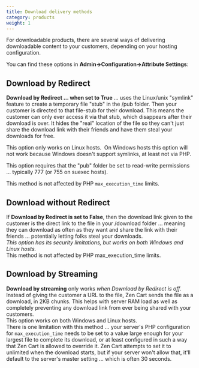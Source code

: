```yaml
---
title: Download delivery methods 
category: products
weight: 1
---
```

For downloadable products, there are several ways of delivering downloadable content to your customers, depending on your hosting configuration.  

You can find these options in **Admin->Configuration->Attribute Settings**:  

## Download by Redirect

**Download by Redirect ... when set to True** ... uses the Linux/unix "symlink" feature to create a temporary file "stub" in the /pub folder. Then your customer is directed to that file-stub for their download. This means the customer can only ever access it via that stub, which disappears after their download is over. It hides the "real" location of the file so they can't just share the download link with their friends and have them steal your downloads for free.  

This option only works on Linux hosts.  On Windows hosts this option will not work because Windows doesn't support symlinks, at least not via PHP.  

This option requires that the "pub" folder be set to read-write permissions ... typically 777 (or 755 on suexec hosts).

This method is not affected by PHP `max_execution_time` limits.  

## Download without Redirect

If **Download by Redirect is set to False**, then the download link given to the customer is the direct link to the file in your /download folder ... meaning they can download as often as they want and share the link with their friends ... potentially letting folks steal your downloads.   
_This option has its security limitations, but works on both Windows and Linux hosts._  
This method is not affected by PHP max_execution_time limits.  

## Download by Streaming

**Download by streaming** only works _when Download by Redirect is off._ Instead of giving the customer a URL to the file, Zen Cart sends the file as a download, in 2KB chunks. This helps with server RAM load as well as completely preventing any download link from ever being shared with your customers.  
This option works on both Windows and Linux hosts.  
There is one limitation with this method ... your server's PHP configuration for `max_execution_time` needs to be set to a value large enough for your largest file to complete its download, or at least configured in such a way that Zen Cart is allowed to override it. 
Zen Cart attempts to set it to unlimited when the download starts, but if your server won't allow that, it'll default to the server's master setting ... which is often 30 seconds.

